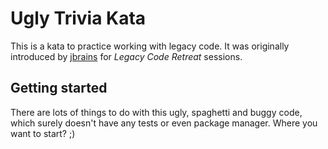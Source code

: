 # Ugly Trivia Kata
This is a kata to practice working with legacy code. It was originally introduced by [jbrains](https://github.com/jbrains/trivia) for *Legacy Code Retreat* sessions.

## Getting started
There are lots of things to do with this ugly, spaghetti and buggy code, which surely doesn't have any tests or even package manager. Where you want to start? ;) 

 